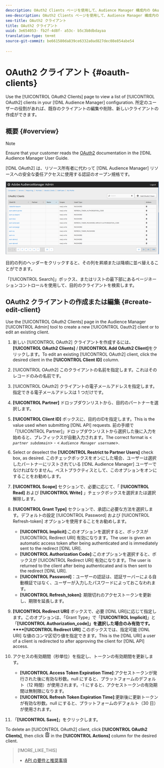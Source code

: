 ```yaml
---
description: OAuth2 Clients ページを使用して、Audience Manager 構成内の OAuth2 クライアントのリストを表示します。所定のユーザーの役割があれば、既存のクライアントの編集や削除、新しいクライアントの作成ができます。
seo-description: OAuth2 Clients ページを使用して、Audience Manager 構成内の OAuth2 クライアントのリストを表示します。所定のユーザーの役割があれば、既存のクライアントの編集や削除、新しいクライアントの作成ができます。
seo-title: OAuth2 クライアント
title: OAuth2 クライアント
uuid: 3e654053- fb2f-4d8f- a53c- b5c3b8dbdayaa
translation-type: tm+mt
source-git-commit: be661580da839ce6332a0ad827dec08e854abe54

---
```



# OAuth2 クライアント {#oauth-clients}

Use the [!UICONTROL OAuth2 Clients] page to view a list of [!UICONTROL OAuth2] clients in your [!DNL Audience Manager] configuration. 所定のユーザーの役割があれば、既存のクライアントの編集や削除、新しいクライアントの作成ができます。

## 概要 {#overview}

<!-- c_oauth.xml -->

>[!NOTE]
>
>Ensure that your customer reads the [OAuth2](https://docs.adobe.com/content/help/en/audience-manager/user-guide/api-and-sdk-code/rest-apis/aam-api-getting-started.html#oauth) documentation in the [!DNL Audience Manager User Guide.

[!DNL OAuth2] は、リソース所有者に代わって [!DNL Audience Manager] リソースへの安全な委任アクセスに使用する認証のオープン規格です。

![](assets/oauth.png)

目的の列のヘッダーをクリックすると、その列を昇順または降順に並べ替えることができます。

「[!UICONTROL Search]」ボックス、またはリストの最下部にあるページネーションコントロールを使用して、目的のクライアントを検索します。

## OAuth2 クライアントの作成または編集 {#create-edit-client}

<!-- t_create_edit_auth.xml -->

Use the [!UICONTROL OAuth2 Clients] page in the Audience Manager [!UICONTROL Admin] tool to create a new [!UICONTROL Oauth2] client or to edit an existing client.

1. 新しい [!UICONTROL OAuth2] クライアントを作成するには、 **[!UICONTROL OAuth2 Clients]** / **[!UICONTROL Add OAuth2 Client]**&#x200B;をクリックします。To edit an existing [!UICONTROL OAuth2] client, click the desired client in the **[!UICONTROL Client ID]** column.
1. [!UICONTROL OAuth2] このクライアントの名前を指定します。これはそのレコードのみの名前です。
1. [!UICONTROL OAuth2] クライアントの電子メールアドレスを指定します。指定できる電子メールアドレスは 1 つだけです。
1. **[!UICONTROL Partner]** ドロップダウンリストから、目的のパートナーを選択します。
1. **[!UICONTROL Client ID]** ボックスに、目的のIDを指定します。This is the value used when submitting [!DNL API] requests. 前の手順で「[!UICONTROL Partner]」ドロップダウンリストから選択した後に入力を始めると、プレフィックスが自動入力されます。The correct format is &lt; *`partner subdomain`*&gt; - &lt; *`Audience Manager username`*&gt;.
1. Select or deselect the **[!UICONTROL Restrict to Partner Users]** check box, as desired. このチェックボックスをオンにした場合、ユーザーは選択したパートナーにリストされている [!DNL Audience Manager] ユーザーでなければなりません。ベストプラクティスとして、このオプションをオンにすることをお勧めします。
1. **[!UICONTROL Scope]** セクションで、必要に応じて、「 **[!UICONTROL Read]** および **[!UICONTROL Write]** 」チェックボックスを選択または選択解除します。
1. **[!UICONTROL Grant Type]** セクションで、承認に必要な方法を選択します。デフォルトの設定 [!UICONTROL Password] および [!UICONTROL Refresh-token] オプションを使用することをお勧めします。

   * **[!UICONTROL Implicit]**:このオプションを選択すると、ボックスが [!UICONTROL Redirect URI] 有効になります。The user is given an automatic access token after being authenticated and is immediately sent to the redirect [!DNL URI].
   * **[!UICONTROL Authorization Code]**:このオプションを選択すると、ボックスが [!UICONTROL Redirect URI] 有効になります。The user is returned to the client after being authenticated and is then sent to the redirect [!DNL URI].
   * **[!UICONTROL Password]**：ユーザーの認証は、認証サーバーによる自動検証ではなく、ユーザーが入力したパスワードによっておこなわれます。
   * **[!UICONTROL Refresh_token]**: 期限切れのアクセストークンを更新し、期限を延長します。

1. **[!UICONTROL Redirect URI]** ボックスで、必要 [!DNL URI]に応じて指定します。このオプションは、「Grant Type」で「**[!UICONTROL Implicit]**」と「**[!UICONTROL Authorization_code]」を選択した場合のみ有効です。****[!UICONTROL Redirect URI]** このボックスでは、指定可能 [!DNL URI] な値のコンマ区切り値を指定できます。This is the [!DNL URI] a user of a client is redirected to after approving the client for [!DNL API] access.
1. アクセスの有効期間（秒単位）を指定し、トークンの有効期間を更新します。

   * **[!UICONTROL Access Token Expiration Time]**:アクセストークンが発行された後に有効な秒数。null にすると、プラットフォームのデフォルト（12 時間）が使用されます。-1 にすると、アクセストークンの有効期間は無制限になります。
   * **[!UICONTROL Refresh Token Expiration Time]**:更新後に更新トークンが有効な秒数。null にすると、プラットフォームのデフォルト（30 日）が使用されます。

1. 「**[!UICONTROL Save]**」をクリックします。

To delete an [!UICONTROL OAuth2] client, click **[!UICONTROL OAuth2 Clients]**, then click  ![](assets/icon_delete.png) in the **[!UICONTROL Actions]** column for the desired client.

>[!MORE_LIKE_THIS]
>
>* [API の要件と推奨事項](../admin-oauth2/aam-admin-api-requirements.md)

